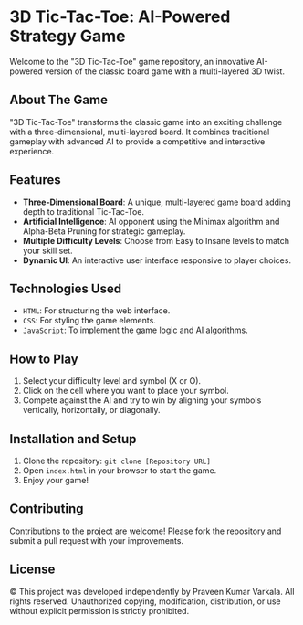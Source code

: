 # 3D Tic-Tac-Toe: AI-Powered Strategy Game

Welcome to the "3D Tic-Tac-Toe" game repository, an innovative AI-powered version of the classic board game with a multi-layered 3D twist.

## About The Game
"3D Tic-Tac-Toe" transforms the classic game into an exciting challenge with a three-dimensional, multi-layered board. It combines traditional gameplay with advanced AI to provide a competitive and interactive experience.

## Features
- **Three-Dimensional Board**: A unique, multi-layered game board adding depth to traditional Tic-Tac-Toe.
- **Artificial Intelligence**: AI opponent using the Minimax algorithm and Alpha-Beta Pruning for strategic gameplay.
- **Multiple Difficulty Levels**: Choose from Easy to Insane levels to match your skill set.
- **Dynamic UI**: An interactive user interface responsive to player choices.

## Technologies Used
- `HTML`: For structuring the web interface.
- `CSS`: For styling the game elements.
- `JavaScript`: To implement the game logic and AI algorithms.

## How to Play
1. Select your difficulty level and symbol (X or O).
2. Click on the cell where you want to place your symbol.
3. Compete against the AI and try to win by aligning your symbols vertically, horizontally, or diagonally.

## Installation and Setup
1. Clone the repository: `git clone [Repository URL]`
2. Open `index.html` in your browser to start the game.
3. Enjoy your game!

## Contributing
Contributions to the project are welcome! Please fork the repository and submit a pull request with your improvements.

## License
© This project was developed independently by Praveen Kumar Varkala. All rights reserved. Unauthorized copying, modification, distribution, or use without explicit permission is strictly prohibited.


